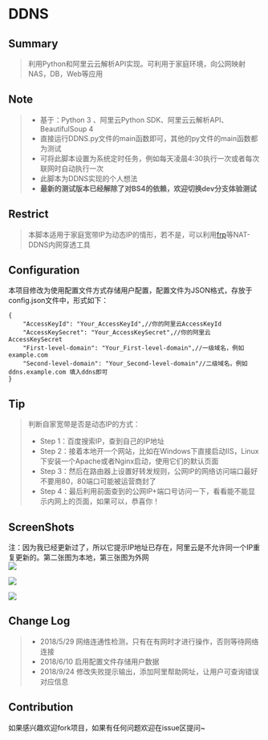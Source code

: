 # DDNS

## Summary

> 利用Python和阿里云云解析API实现。可利用于家庭环境，向公网映射NAS，DB，Web等应用
## Note
> * 基于：Python 3 、阿里云Python SDK、阿里云云解析API、BeautifulSoup 4
> * 直接运行DDNS.py文件的main函数即可，其他的py文件的main函数都为测试
> * 可将此脚本设置为系统定时任务，例如每天凌晨4:30执行一次或者每次联网时自动执行一次
> * 此脚本为DDNS实现的个人想法
> * **最新的测试版本已经解除了对BS4的依赖，欢迎切换dev分支体验测试**
## Restrict
> 本脚本适用于家庭宽带IP为动态IP的情形，若不是，可以利用[frp](https://github.com/fatedier/frp)等NAT-DDNS内网穿透工具
## Configuration
本项目修改为使用配置文件方式存储用户配置，配置文件为JSON格式，存放于config.json文件中，形式如下：
```
{
    "AccessKeyId": "Your_AccessKeyId",//你的阿里云AccessKeyId
    "AccessKeySecret": "Your_AccessKeySecret",//你的阿里云AccessKeySecret
    "First-level-domain": "Your_First-level-domain",//一级域名，例如 example.com
    "Second-level-domain": "Your_Second-level-domain"//二级域名，例如 ddns.example.com 填入ddns即可
}
```
## Tip
> 判断自家宽带是否是动态IP的方式：
> * Step 1：百度搜索IP，查到自己的IP地址
> * Step 2：接着本地开一个网站，比如在Windows下直接启动IIS，Linux下安装一个Apache或者Nginx启动，使用它们的默认页面
> * Step 3：然后在路由器上设置好转发规则，公网IP的网络访问端口最好不要用80，80端口可能被运营商封了
> * Step 4：最后利用前面查到的公网IP+端口号访问一下，看看能不能显示内网上的页面，如果可以，恭喜你！
## ScreenShots

注：因为我已经更新过了，所以它提示IP地址已存在，阿里云是不允许同一个IP重复更新的。第二张图为本地，第三张图为外网<br/>
![](http://xxx.fishc.org/forum/201805/26/181341tp2frcnnnvnvc5iz.png)

![](http://xxx.fishc.org/forum/201805/26/200124rsubrwwdblr8ffwz.png)

![](http://xxx.fishc.org/forum/201805/26/200228kb1u63hargn0pc1n.png)

## Change Log
> * 2018/5/29 网络连通性检测，只有在有网时才进行操作，否则等待网络连接
> * 2018/6/10 启用配置文件存储用户数据
> * 2018/9/24 修改失败提示输出，添加阿里帮助网址，让用户可查询错误对应信息

## Contribution
如果感兴趣欢迎fork项目，如果有任何问题欢迎在issue区提问~

